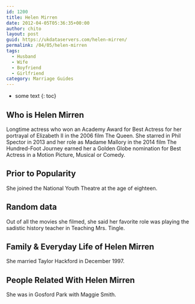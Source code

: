 ```yaml
---
id: 1200
title: Helen Mirren
date: 2012-04-05T05:36:35+00:00
author: chito
layout: post
guid: https://ukdataservers.com/helen-mirren/
permalink: /04/05/helen-mirren
tags:
  - Husband
  - Wife
  - Boyfriend
  - Girlfriend
category: Marriage Guides
---
```


* some text
{: toc}


## Who is  Helen Mirren
                  
                  
                  
Longtime actress who won an Academy Award for Best Actress for her portrayal of Elizabeth II in the 2006 film The Queen. She starred in Phil Spector in 2013 and her role as Madame Mallory in the 2014 film The Hundred-Foot Journey earned her a Golden Globe nomination for Best Actress in a Motion Picture, Musical or Comedy.
                  
                
                
                
## Prior to Popularity 
                  
                  
                  
She joined the National Youth Theatre at the age of eighteen.
                  
                
                
                
## Random data 
                  
                  
                  
Out of all the movies she filmed, she said her favorite role was playing the sadistic history teacher in Teaching Mrs. Tingle.
                  
                
                
                
## Family & Everyday Life of Helen Mirren
                  
                  
                  
She married Taylor Hackford in December 1997.
                  
                
                
                
## People Related With  Helen Mirren
                  
                  
                  
She was in Gosford Park with Maggie Smith.
                  
                
              
            
          
          
          
    
    
  
